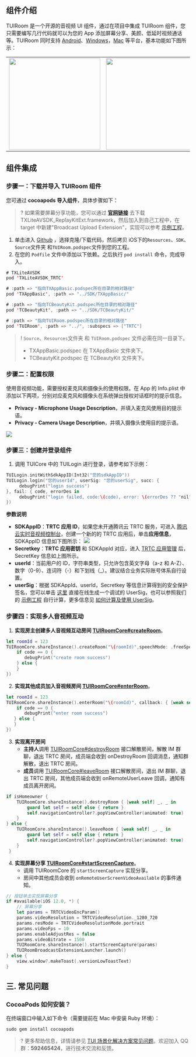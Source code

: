 ## 组件介绍
TUIRoom 是一个开源的音视频 UI 组件，通过在项目中集成 TUIRoom 组件，您只需要编写几行代码就可以为您的 App 添加屏幕分享、美颜、低延时视频通话等。TUIRoom 同时支持 [Android](https://cloud.tencent.com/document/product/647/45667)、[Windows](https://cloud.tencent.com/document/product/647/63494)，[Mac](https://cloud.tencent.com/document/product/647/63494) 等平台，基本功能如下图所示：

<table class="tablestyle">
<tbody><tr>
<td><img src="https://qcloudimg.tencent-cloud.cn/raw/6edda9960c4f116bc0a513b8254e47ba.jpg" width="250"></td>
<td><img src="https://qcloudimg.tencent-cloud.cn/raw/3d4e0b6e557177d76724abf7fdcf7748.jpg" width="250"></td>
<td><img src="https://qcloudimg.tencent-cloud.cn/raw/2e9f739a3a1a1511da693bd453f25061.jpg" width="250"></td>
</tr>
</tbody></table>

## 组件集成

### 步骤一：下载并导入 TUIRoom 组件
您可通过 **cocoapods 导入组件**，具体步骤如下：
>? 如果需要屏幕分享功能，您可以通过 [**官网链接**](https://cloud.tencent.com/document/product/647/32689) 去下载TXLiteAVSDK_ReplayKitExt.framework，然后加入到自己工程中，在 target 中新建"Broadcast Upload Extension"，实现可以参考 [示例工程](https://github.com/tencentyun/TUIRoom/tree/main/iOS/Example/TXReplayKit_Screen)。

1. 单击进入 [Github](https://github.com/tencentyun/TUIRoom) ，选择克隆/下载代码，然后拷贝 iOS下的`Resources`、`SDK`、`Source`文件夹 和`TUIRoom.podspec`文件到您的工程。
2. 在您的 `Podfile` 文件中添加以下依赖。之后执行 `pod install` 命令，完成导入。
```swift
# TXLiteAVSDK
pod 'TXLiteAVSDK_TRTC'

# :path => "指向TXAppBasic.podspec所在目录的相对路径"
pod 'TXAppBasic', :path => "../SDK/TXAppBasic/"

# :path => "指向TCBeautyKit.podspec所在目录的相对路径"
pod 'TCBeautyKit', :path => "../SDK/TCBeautyKit/"

# :path => "指向TUIRoom.podspec所在目录的相对路径"
pod 'TUIRoom', :path => "../", :subspecs => ["TRTC"]
```

>!  `Source`、`Resources`文件夹 和 `TUIRoom.podspec` 文件必需在同一目录下。
>-  TXAppBasic.podspec 在 TXAppBasic 文件夹下。
>-  TCBeautyKit.podspec 在 TCBeautyKit 文件夹下。

### 步骤二：配置权限

使用音视频功能，需要授权麦克风和摄像头的使用权限。在 App 的 Info.plist 中添加以下两项，分别对应麦克风和摄像头在系统弹出授权对话框时的提示信息。
- **Privacy - Microphone Usage Description**，并填入麦克风使用目的提示语。
- **Privacy - Camera Usage Description**，并填入摄像头使用目的提示语。

![](https://main.qcloudimg.com/raw/54cc6989a8225700ff57494cba819c7b.jpg)

### 步骤三：创建并登录组件
1.  调用 TUICore 中的 TUILogin 进行登录，请参考如下示例：
```swift
TUILogin.initWithSdkAppID(Int32("您的sdkAppID"))
TUILogin.login("您的userId", userSig: "您的userSig", succ: {
     debugPrint("login success")
}, fail: { code, errorDes in
     debugPrint("login failed, code:\(code), error: \(errorDes ?? "nil")")
})
```

**参数说明**
- **SDKAppID**：**TRTC 应用 ID**，如果您未开通腾讯云 TRTC 服务，可进入 [腾讯云实时音视频控制台](https://console.cloud.tencent.com/trtc/app)，创建一个新的的 TRTC 应用后，单击**应用信息**，SDKAppID 信息如下图所示：
![](https://qcloudimg.tencent-cloud.cn/raw/22d68577a7a54cc7cc7df2f078ffbff3.png)
- **Secretkey**：**TRTC 应用密钥** 和 SDKAppId 对应，进入 [TRTC 应用管理](https://console.cloud.tencent.com/trtc/app) 后，SecretKey 信息如上图所示。
- **userId**：当前用户的 ID，字符串类型，只允许包含英文字母（a-z 和 A-Z）、数字（0-9）、连词符（-）和下划线（\_）。建议结合业务实际账号体系自行设置。
- **userSig**：根据 SDKAppId、userId，Secretkey 等信息计算得到的安全保护签名，您可以单击 [这里](https://console.cloud.tencent.com/trtc/usersigtool) 直接在线生成一个调试的 UserSig，也可以参照我们的 [示例工程](https://github.com/tencentyun/TUIRoom/blob/main/iOS/Example/Debug/GenerateTestUserSig.swift#L42) 自行计算，更多信息见 [如何计算及使用 UserSig](https://cloud.tencent.com/document/product/647/17275)。

### 步骤四：实现多人音视频互动

1. **实现房主创建多人音视频互动房间  [TUIRoomCore#createRoom](https://cloud.tencent.com/document/product/647/45680#createroom)**。
```swift
let roomId = 123
TUIRoomCore.shareInstance().createRoom("\(roomId)",speechMode: .freeSpeech,callback: { [weak self] code, message in
    if code == 0 {
       debugPrint("create room success") 
    } else {
    }
})
```
2. **实现其他成员加入音视频房间  [TUIRoomCore#enterRoom](https://cloud.tencent.com/document/product/647/45680#enterroom)**。
```swift
let roomId = 123
TUIRoomCore.shareInstance().enterRoom("\(roomId)", callback: { [weak self] code, message in
    if code == 0 {
       debugPrint("enter room success") 
   } else {
   }
})
```
3. **实现离开房间** 
	- **主持人**调用  [TUIRoomCore#destroyRoom](https://cloud.tencent.com/document/product/647/45680#destroyroom) 接口解散房间，解散 IM 群聊，退出 TRTC 房间，成员端会收到 onDestroyRoom 回调消息，通知群解散，退出 TRTC 房间。
	- **成员**调用  [TUIRoomCore#leaveRoom](https://cloud.tencent.com/document/product/647/45680#leaveroom) 接口解散房间，退出 IM 群聊，退出 TRTC 房间，其他成员端会收到 onRemoteUserLeave 回调，通知有成员离开房间。
```swift
if isHomeowner {
    TUIRoomCore.shareInstance().destroyRoom { [weak self] _, _ in
        guard let self = self else { return }
        self.navigationController?.popViewController(animated: true)
    }
} else {
    TUIRoomCore.shareInstance().leaveRoom { [weak self] _, _ in
        guard let self = self else { return }
        self.navigationController?.popViewController(animated: true)
    }
 }
```
4. **实现屏幕分享  [TUIRoomCore#startScreenCapture](https://cloud.tencent.com/document/product/647/45680#startscreencapture)**。
	- 调用 TUIRoomCore 的 `startScreenCapture` 实现分享。
	- 房间中其他成员会收到 `onRemoteUserScreenVideoAvailable` 的事件通知。
```swift
// 按钮单击实现屏幕分享
if #available(iOS 12.0, *) {
    // 屏幕分享
    let params = TRTCVideoEncParam()
    params.videoResolution = TRTCVideoResolution._1280_720
    params.resMode = TRTCVideoResolutionMode.portrait
    params.videoFps = 10
    params.enableAdjustRes = false
    params.videoBitrate = 1500
    TUIRoomCore.shareInstance().startScreenCapture(params)
    TUIRoomBroadcastExtensionLauncher.launch()
} else {
    view.window?.makeToast(.versionLowToastText)
}    
```

## 三. 常见问题
### CocoaPods 如何安装？

在终端窗口中输入如下命令（需要提前在 Mac 中安装 Ruby 环境）：
```
sudo gem install cocoapods
```

>? 更多帮助信息，详情请参见 [TUI 场景化解决方案常见问题](https://cloud.tencent.com/developer/article/1952880)。欢迎加入 QQ 群：**592465424**，进行技术交流和反馈。

